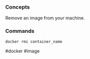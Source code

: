 ### Concepts

Remove an image from your machine.

### Commands

```bash
docker rmi container_name
```

#docker #image 